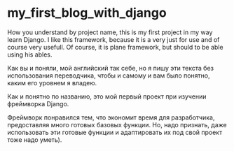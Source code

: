 # my_first_blog_with_django
How you understand by project name, this is my first project in my way learn Django.
I like this framework, because it is a very just for use and of course very usefull.
Of course, it is plane framework, but should to be able using his ables.

Как вы и поняли, мой английский так себе, но я пишу эти текста без использования переводчика, чтобы и самому и вам было понятно, каким его уровнем я владею.

Как и понятно по названию, это мой первый проект при изучении фреймворка Django.

Фреймворк понравился тем, что экономит время для разработчика, предоставляя много готовых базовых функции.
Но, надо признать, даже использовать эти готовые функции и адаптировать их под свой проект тоже надо уметь).
